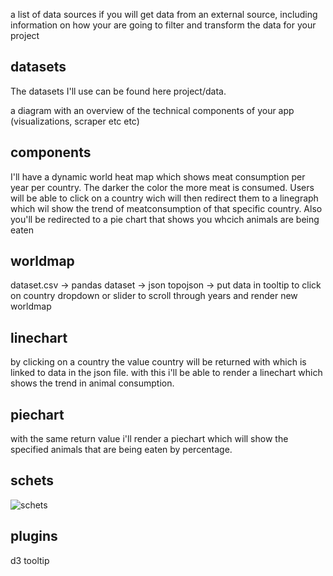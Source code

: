 
a list of data sources if you will get data from an external source, including information on how your are going to filter and transform the data for your project

## datasets

The datasets I'll use can be found here project/data.



a diagram with an overview of the technical components of your app (visualizations, scraper etc etc)

## components

I'll have a  dynamic world heat map which shows meat consumption per year per country. The darker the color the more meat is consumed.
Users will be able to click on a country wich will then redirect them to a linegraph which wil show the trend of meatconsumption of that specific country. Also you'll be redirected to a pie chart that shows you whcich animals are being eaten

## worldmap
dataset.csv -> pandas dataset -> json
topojson -> put data in
tooltip to click on country
dropdown or slider to scroll through years and render new worldmap

## linechart
by clicking on a country the value country will be returned with which is linked to data in the json file. with this i'll be able to render a linechart which shows the trend in animal consumption.

## piechart

with the same return value i'll render a piechart which will show the specified animals that are being eaten by percentage.

## schets
![schets](https://user-images.githubusercontent.com/44022245/50835750-d5b4f700-1357-11e9-8a50-e26aa1988447.png)

## plugins
d3 tooltip
